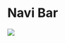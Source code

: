 # Navi Bar

![](https://github.com/ozzy4001/book/tree/8fb56279c9f114110b02d5ae2ea13ef481c8e128/.gitbook/assets/image%20%2849%29.png)

